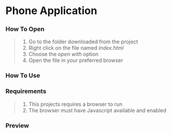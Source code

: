 # Phone Application

### How To Open
> 1. Go to the folder downloaded from the project
> 2. Right click on the file named _index.html_
> 3. Choose the _open with_ option
> 4. Open the file in your preferred browser

### How To Use

### Requirements
> 1. This projects requires a browser to run
> 2. The browser must have Javascript available and enabled

### Preview
